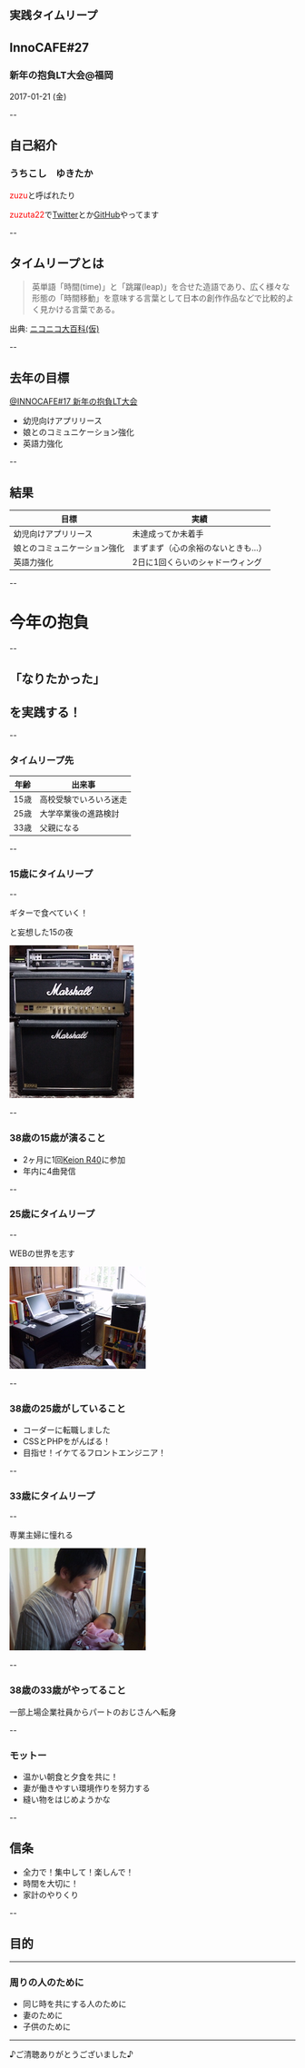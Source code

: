 # <span style="font-size: 70%;">実践タイムリープ</span>
## InnoCAFE#27
### 新年の抱負LT大会@福岡
2017-01-21 (金)

--

## 自己紹介
### うちこし　ゆきたか

<span style="color:red;">zuzu</span>と呼ばれたり

<span style="color:red;">zuzuta22</span>で[Twitter](http://twitter.com/zuzuta22)とか[GitHub](https://github.com/zuzuta22)やってます

--

## タイムリープとは

> 英単語「時間(time)」と「跳躍(leap)」を合せた造語であり、広く様々な形態の「時間移動」を意味する言葉として日本の創作作品などで比較的よく見かける言葉である。

<span style="text-align:right;">出典: [ニコニコ大百科(仮)](http://dic.nicovideo.jp/a/%E3%82%BF%E3%82%A4%E3%83%A0%E3%83%AA%E3%83%BC%E3%83%97)</span>

--
## 去年の目標
[@INNOCAFE#17 新年の抱負LT大会](https://innovator.doorkeeper.jp/events/36619)
- 幼児向けアプリリース
- 娘とのコミュニケーション強化
- 英語力強化

--

## 結果
| 目標 | 実績 |
|------|------|
|幼児向けアプリリース|未達成ってか未着手|
|娘とのコミュニケーション強化|まずまず（心の余裕のないときも…）|
|英語力強化|2日に1回くらいのシャドーウィング|


--

# 今年の抱負

--

## 「なりたかった」

## を実践する！

--

### タイムリープ先
|年齢|出来事|
|--|--|
|15歳|高校受験でいろいろ迷走|
|25歳|大学卒業後の進路検討|
|33歳|父親になる|

--

### 15歳にタイムリープ

--

ギターで食べていく！

と妄想した15の夜

![15歳の部屋](./2001_MyRoom_0003.JPG)

--

### 38歳の15歳が演ること

- 2ヶ月に1回[Keion R40](http://xn--pckl3d1a2lubxd.com/)に参加
- 年内に4曲発信

--

### 25歳にタイムリープ

--

WEBの世界を志す

![25歳の部屋](./2001_MyRoom_0005.JPG)

--

### 38歳の25歳がしていること

- コーダーに転職しました
- CSSとPHPをがんばる！
- 目指せ！イケてるフロントエンジニア！

--

### 33歳にタイムリープ

--

専業主婦に憧れる

![33歳の写真](./20110612-175806.jpg)

--

###  38歳の33歳がやってること

一部上場企業社員からパートのおじさんへ転身

--

### モットー
- 温かい朝食と夕食を共に！
- 妻が働きやすい環境作りを努力する
- 縫い物をはじめようかな

--

## 信条
- 全力で！集中して！楽しんで！
- 時間を大切に！
- 家計のやりくり

--

## 目的

---

### 周りの人のために
- 同じ時を共にする人のために
- 妻のために
- 子供のために

---

♪ご清聴ありがとうございました♪
